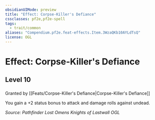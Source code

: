```yaml
---
obsidianUIMode: preview
title: "Effect: Corpse-Killer's Defiance"
cssclasses: pf2e,pf2e-spell
tags:
  - trait/common
aliases: "Compendium.pf2e.feat-effects.Item.3WzaQKb10AYLdTsQ"
license: OGL
---
```

# Effect: Corpse-Killer's Defiance
## Level 10
### 






Granted by [[Feats/Corpse-Killer's Defiance|Corpse-Killer's Defiance]]

You gain a +2 status bonus to attack and damage rolls against undead.

*Source: Pathfinder Lost Omens Knights of Lastwall*
*OGL*